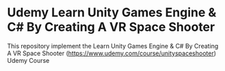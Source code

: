 # Udemy Learn Unity Games Engine & C# By Creating A VR Space Shooter

This repository implement the Learn Unity Games Engine & C# By Creating A VR Space Shooter (https://www.udemy.com/course/unityspaceshooter) Udemy Course